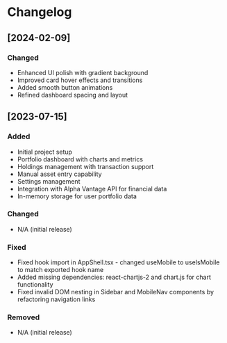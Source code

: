 # Changelog

## [2024-02-09]

### Changed
- Enhanced UI polish with gradient background
- Improved card hover effects and transitions
- Added smooth button animations
- Refined dashboard spacing and layout

## [2023-07-15]

### Added
- Initial project setup
- Portfolio dashboard with charts and metrics
- Holdings management with transaction support
- Manual asset entry capability
- Settings management
- Integration with Alpha Vantage API for financial data
- In-memory storage for user portfolio data

### Changed
- N/A (initial release)

### Fixed
- Fixed hook import in AppShell.tsx - changed useMobile to useIsMobile to match exported hook name
- Added missing dependencies: react-chartjs-2 and chart.js for chart functionality
- Fixed invalid DOM nesting in Sidebar and MobileNav components by refactoring navigation links

### Removed
- N/A (initial release)
